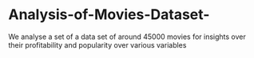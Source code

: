 # Analysis-of-Movies-Dataset-
We analyse a set of a data set of around 45000 movies for insights over their profitability and popularity over various variables
